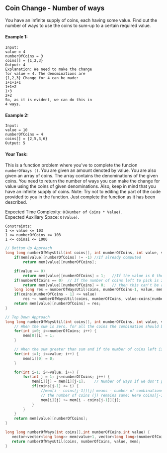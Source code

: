 ## Coin Change - Number of ways

You have an infinite supply of coins, each having some value. Find out the number of ways to use the coins to sum-up to a certain required value.

#### Example 1:

```
Input:
value = 4
numberOfCoins = 3
coins[] = {1,2,3}
Output: 4
Explanation: We need to make the change
for value = 4. The denominations are
{1,2,3} Change for 4 can be made:
1+1+1+1
1+1+2
1+3
2+2
So, as it is evident, we can do this in
4 ways.
```

#### Example 2:

```
Input:
value = 10
numberOfCoins = 4
coins[] = {2,5,3,6}
Output: 5
```

#### Your Task:

This is a function problem where you've to complete the funcion `numberOfWays ()`. You are given an amount denoted by value. You are also given an array of coins. The array contains the denominations of the given coins. You need to return the number of ways you can make the change for value using the coins of given denominations. Also, keep in mind that you have an infinite supply of coins.
Note: Try not to editing the part of the code provided to you in the function. Just complete the function as it has been described.

Expected Time Complexity: `O(Number of Coins * Value)`.  
Expected Auxiliary Space: `O(Value)`.

```
Constraints:
1 <= value <= 103
1 <= numberOfCoins <= 103
1 <= coinsi <= 1000
```

```c++
// Bottom Up Approach
long long numberOfWaysUtil(int coins[], int numberOfCoins, int value, vector<vector<long long>> &mem) {
    if(mem[value][numberOfCoins] != -1) //If already computed
        return mem[value][numberOfCoins];

    if(value == 0)
        return mem[value][numberOfCoins] = 1;   //If the value is 0 then this is one of the combination
    if(numberOfCoins == 0)  // If the number of coins left to pick is zero and the value is still greater than 1,
        return mem[value][numberOfCoins] = 0;   // then this can't be a combination
    long long res = numberOfWaysUtil(coins, numberOfCoins-1, value, mem); // Not picking the Current value
    if(coins[numberOfCoins - 1] <= value)
        res += numberOfWaysUtil(coins, numberOfCoins, value-coins[numberOfCoins - 1], mem); // Picking the current value
    return mem[value][numberOfCoins] = res;
}

// Top Down Approach
long long numberOfWaysUtil(int coins[], int numberOfCoins, int value, vector<vector<long long>> &mem) {
    // When the sum is zero, for all the coins the combination should be 1
    for(int i=0; i<=numberOfCoins; i++) {
        mem[0][i] = 1;
    }

    // When the sum greater than sum and if the number of coins left is zero then it is not a combination;
    for(int i=1; i<=value; i++) {
        mem[i][0] = 0;
    }

    for(int i=1; i<=value; i++) {
        for(int j = 1; j<=numberOfCoins; j++) {
            mem[i][j] = mem[i][j-1];    // Number of ways if we don't pick the coin
            if(coins[j-1] <= i) {
                //mem[i - coins[j-1]][j] means - number of combinations of sum reduced to i - coins[j-1] and
                // the number of coins (j) remains same; Here coins[j-1] is the current picked coin
                mem[i][j] += mem[i - coins[j-1]][j];
            }
        }
    }
    return mem[value][numberOfCoins];
}

long long numberOfWays(int coins[],int numberOfCoins,int value) {
   vector<vector<long long>> mem(value+1, vector<long long>(numberOfCoins+1, -1));
   return numberOfWaysUtil(coins, numberOfCoins, value, mem);
}
```
